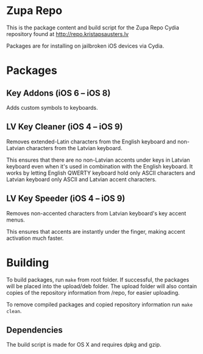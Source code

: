 # Zupa Repo

This is the package content and build script for the Zupa Repo Cydia repository found at http://repo.kristapsausters.lv

Packages are for installing on jailbroken iOS devices via Cydia.

# Packages

## Key Addons (iOS 6 – iOS 8)

Adds custom symbols to keyboards.

## LV Key Cleaner (iOS 4 – iOS 9)

Removes extended-Latin characters from the English keyboard and non-Latvian characters from the Latvian keyboard.

This ensures that there are no non-Latvian accents under keys in Latvian keyboard even when it's used in combination with the English keyboard. It works by letting English QWERTY keyboard hold only ASCII characters and Latvian keyboard only ASCII and Latvian accent characters.

## LV Key Speeder (iOS 4 – iOS 9)

Removes non-accented characters from Latvian keyboard's key accent menus.

This ensures that accents are instantly under the finger, making accent activation much faster.

# Building

To build packages, run `make` from root folder. If successful, the packages will be placed into the upload/deb folder. The upload folder will also contain copies of the repository information from /repo, for easier uploading.

To remove compiled packages and copied repository information run `make clean`.

## Dependencies

The build script is made for OS X and requires dpkg and gzip.
